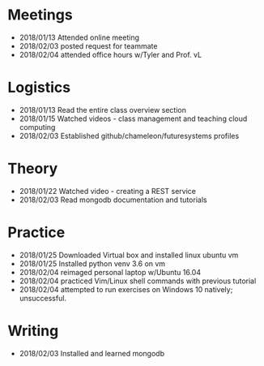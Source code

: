 # Meetings

* 2018/01/13 Attended online meeting
* 2018/02/03 posted request for teammate
* 2018/02/04 attended office hours w/Tyler and Prof. vL

# Logistics

* 2018/01/13 Read the entire class overview section
* 2018/01/15 Watched videos - class management and teaching cloud computing
* 2018/02/03 Established github/chameleon/futuresystems profiles

# Theory

* 2018/01/22 Watched video - creating a REST service
* 2018/02/03 Read mongodb documentation and tutorials 

# Practice

* 2018/01/25 Downloaded Virtual box and installed linux ubuntu vm
* 2018/01/25 Installed python venv 3.6 on vm
* 2018/02/04 reimaged personal laptop w/Ubuntu 16.04
* 2018/02/04 practiced Vim/Linux shell commands with previous tutorial
* 2018/02/04 attempted to run exercises on Windows 10 natively; unsuccessful.

# Writing

* 2018/02/03 Installed and learned mongodb

